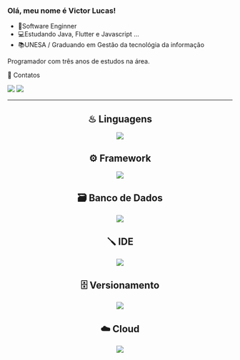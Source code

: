 ### Olá, meu nome é <strong>Victor Lucas!</strong>

- 💎Software Enginner
- 💻Estudando Java, Flutter e Javascript ...
- 📚UNESA / Graduando em Gestão da tecnológia da informação

Programador com três anos de estudos na área.

📲 Contatos

 <a href="https://instagram.com/vianadeveloper/" target="_blank"><img src="https://img.shields.io/badge/-Instagram-%23E4405F?style=for-the-badge&logo=instagram&logoColor=white"></a>
  <a href="https://www.linkedin.com/in/vianadeveloper/" target="_blank"><img src="https://img.shields.io/badge/-LinkedIn-%230077B5?style=for-the-badge&logo=linkedin&logoColor=white"></a>

---
<div align="center">
 
## ♨︎ Linguagens

  <img src="https://skillicons.dev/icons?i=java,javascript,ts&perline=14" />
  


## ⚙️ Framework
  <img src="https://skillicons.dev/icons?i=spring,maven,nodejs,angular,figma,ps,notion&perline=14" />

  
## 🗃️ Banco de Dados
  <img src="https://skillicons.dev/icons?i=mysql,mongodb&perline=14" />

  ## 🪛 IDE
  <img src="https://skillicons.dev/icons?i=vscode,idea,eclipse&perline=14" />

  ## 🗄️ Versionamento
  <img src="https://skillicons.dev/icons?i=git,github&perline=14" />

   ## ☁️ Cloud
  <img src="https://skillicons.dev/icons?i=aws,cloudflare,gcp&perline=14" />

  

  
</div>

